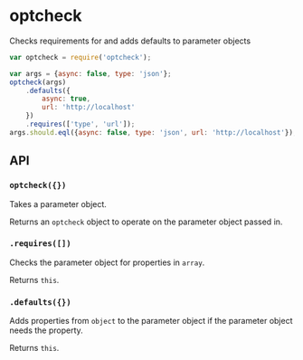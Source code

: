 # optcheck

Checks requirements for and adds defaults to parameter objects

```javascript
var optcheck = require('optcheck');

var args = {async: false, type: 'json'};
optcheck(args)
    .defaults({
        async: true,
        url: 'http://localhost'
    })
    .requires(['type', 'url']);
args.should.eql({async: false, type: 'json', url: 'http://localhost'});
```

## API

### `optcheck({})`

Takes a parameter object. 

Returns an `optcheck` object to operate on the parameter object passed in.

### `.requires([])`

Checks the parameter object for properties in `array`.

Returns `this`.

### `.defaults({})`

Adds properties from `object` to the parameter object if the parameter object needs the property.

Returns `this`.
